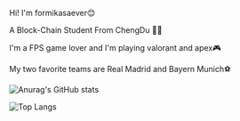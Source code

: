 Hi! I'm formikasaever😊 

A Block-Chain Student From ChengDu 🧑‍💻

I'm a FPS game lover and I'm playing valorant and apex🎮

My two favorite teams are Real Madrid and Bayern Munich⚽



![Anurag's GitHub stats](https://github-readme-stats.vercel.app/api?username=formikasaever&show_icons=true&theme=highcontrast)



![Top Langs](https://github-readme-stats.vercel.app/api/top-langs/?username=formikasaever&layout=compact)
